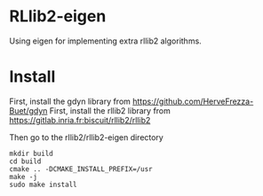 # RLlib2-eigen

Using eigen for implementing extra rllib2 algorithms.


# Install

First, install the gdyn library from https://github.com/HerveFrezza-Buet/gdyn
First, install the rllib2 library from https://gitlab.inria.fr:biscuit/rllib2/rllib2

Then go to the rllib2/rllib2-eigen directory

```
mkdir build
cd build
cmake .. -DCMAKE_INSTALL_PREFIX=/usr
make -j
sudo make install
```